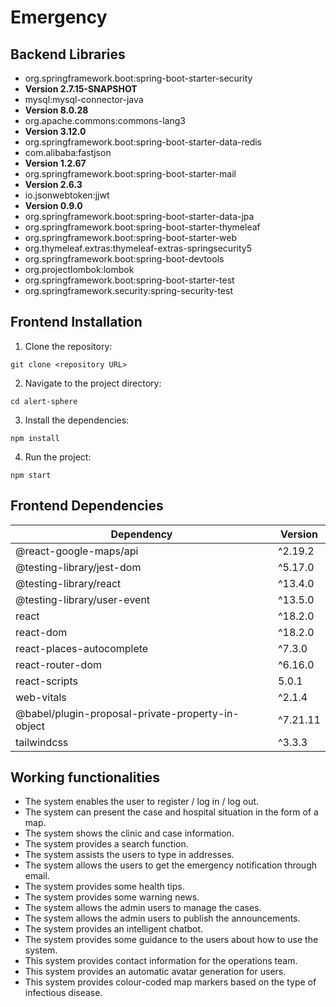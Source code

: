 # Emergency

## Backend Libraries
- org.springframework.boot:spring-boot-starter-security
- **Version 2.7.15-SNAPSHOT**
- mysql:mysql-connector-java
- **Version 8.0.28**
- org.apache.commons:commons-lang3
- **Version 3.12.0**
- org.springframework.boot:spring-boot-starter-data-redis
- com.alibaba:fastjson
- **Version 1.2.67**
- org.springframework.boot:spring-boot-starter-mail
- **Version 2.6.3**
- io.jsonwebtoken:jjwt
- **Version 0.9.0**
- org.springframework.boot:spring-boot-starter-data-jpa
- org.springframework.boot:spring-boot-starter-thymeleaf
- org.springframework.boot:spring-boot-starter-web
- org.thymeleaf.extras:thymeleaf-extras-springsecurity5
- org.springframework.boot:spring-boot-devtools
- org.projectlombok:lombok
- org.springframework.boot:spring-boot-starter-test
- org.springframework.security:spring-security-test
## Frontend Installation

1. Clone the repository:

```
git clone <repository URL>
```

2. Navigate to the project directory:

```
cd alert-sphere
```

3. Install the dependencies:

```
npm install
```

4. Run the project:

```
npm start
```

## Frontend Dependencies

| Dependency                                        | Version  |
| ------------------------------------------------- | -------- |
| @react-google-maps/api                            | ^2.19.2  |
| @testing-library/jest-dom                         | ^5.17.0  |
| @testing-library/react                            | ^13.4.0  |
| @testing-library/user-event                       | ^13.5.0  |
| react                                             | ^18.2.0  |
| react-dom                                         | ^18.2.0  |
| react-places-autocomplete                         | ^7.3.0   |
| react-router-dom                                  | ^6.16.0  |
| react-scripts                                     | 5.0.1    |
| web-vitals                                        | ^2.1.4   |
| @babel/plugin-proposal-private-property-in-object | ^7.21.11 |
| tailwindcss                                       | ^3.3.3   |

## Working functionalities
- The system enables the user to register / log in / log out. 
- The system can present the case and hospital situation in the form of a map. 
- The system shows the clinic and case information. 
- The system provides a search function. 
- The system assists the users to type in addresses.
- The system allows the users to get the emergency notification through email. 
- The system provides some health tips. 
- The system provides some warning news. 
- The system allows the admin users to manage the cases.
- The system allows the admin users to publish the announcements.
- The system provides an intelligent chatbot.
- The system provides some guidance to the users about how to use the system.
- This system provides contact information for the operations team. 
- This system provides an automatic avatar generation for users.
- This system provides colour-coded map markers based on the type of infectious disease.

